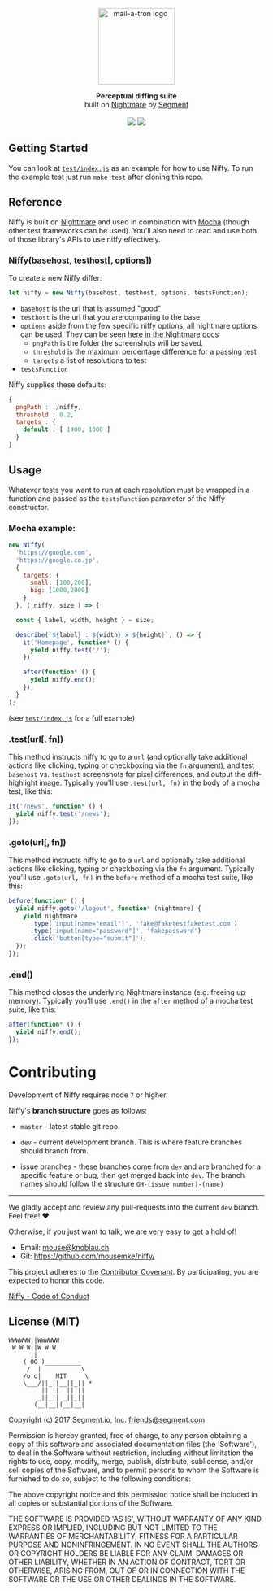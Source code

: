 <p align="center"><img alt="mail-a-tron logo" src="http://i.imgur.com/xv9y0Te.png" width="150"></p>
<p align="center">
<strong>Perceptual diffing suite</strong>
<br>
built on <a href="https://github.com/segmentio/nightmare">Nightmare</a> by <a href="https://segment.com">Segment</a>
<br><br>
<a href="https://circleci.com/gh/segmentio/niffy"><img src="https://circleci.com/gh/segmentio/niffy.svg?style=shield" /></a>
<a href="https://npmjs.com/package/niffy"><img src="https://img.shields.io/npm/v/niffy.svg" /></a>
</p>

## Getting Started
You can look at [`test/index.js`](https://github.com/segmentio/niffy/blob/master/test/index.js) as an example for how to use Niffy. To run the example test just run `make test` after cloning this repo.

## Reference
Niffy is built on [Nightmare](https://github.com/segmentio/nightmare) and used in combination with [Mocha](https://mochajs.org/) (though other test frameworks can be used). You'll also need to read and use both of those library's APIs to use niffy effectively.

### Niffy(basehost, testhost[, options])
To create a new Niffy differ:

```js
let niffy = new Niffy(basehost, testhost, options, testsFunction);
```

* `basehost` is the url that is assumed "good"
* `testhost` is the url that you are comparing to the base
* `options` aside from the few specific niffy options, all nightmare options can be used. They can be seen [here in the Nightmare docs](https://github.com/segmentio/nightmare#nightmareoptions)
  * `pngPath` is the folder the screenshots will be saved.
  * `threshold` is the maximum percentage difference for a passing test
  * `targets` a list of resolutions to test
* `testsFunction`

Niffy supplies these defaults:

```js
{
  pngPath : ./niffy,
  threshold : 0.2,
  targets : {
    default : [ 1400, 1000 ]
  }
}
```

## Usage

Whatever tests you want to run at each resolution must be wrapped in a function  and passed as the `testsFunction` parameter of the Niffy constructor.

### Mocha example:

```js
new Niffy(
  'https://google.com',
  'https://google.co.jp',
  {
    targets: {
      small: [100,200],
      big: [1000,2000]
    }
  }, ( niffy, size ) => {

  const { label, width, height } = size;

  describe(`${label} : ${width} x ${height}`, () => {
    it('Homepage', function* () {
      yield niffy.test('/');
    })

    after(function* () {
      yield niffy.end();
    });
  }
);
```

(see [`test/index.js`](https://github.com/segmentio/niffy/blob/master/test/index.js) for a full example)

### .test(url[, fn])
This method instructs niffy to go to a `url` (and optionally take additional actions like clicking, typing or checkboxing via the `fn` argument), and test `basehost` vs. `testhost` screenshots for pixel differences, and output the diff-highlight image. Typically you'll use `.test(url, fn)` in the body of a mocha test, like this:

```js
it('/news', function* () {
  yield niffy.test('/news');
});
```

### .goto(url[, fn])
This method instructs niffy to go to a `url` and optionally take additional actions like clicking, typing or checkboxing via the `fn` argument. Typically you'll use `.goto(url, fn)` in the `before` method of a mocha test suite, like this:

```js
before(function* () {
  yield niffy.goto('/logout', function* (nightmare) {
    yield nightmare
      .type('input[name="email"]', 'fake@faketestfaketest.com')
      .type('input[name="password"]', 'fakepassword')
      .click('button[type="submit"]');
  });
});
```

### .end()
This method closes the underlying Nightmare instance (e.g. freeing up memory). Typically you'll use `.end()` in the `after` method of a mocha test suite, like this:

```js
after(function* () {
  yield niffy.end();
});
```

Contributing
============

Development of Niffy requires node `7` or higher.

Niffy's **branch structure** goes as follows:

+ `master` - latest stable git repo.

+ `dev` - current development branch.  This is where feature branches should branch from.

+ issue branches - these branches come from `dev` and are branched for a specific feature or bug, then get merged back into `dev`.  The branch names should follow the structure `GH-(issue number)-(name)`

-----

We gladly accept and review any pull-requests into the current `dev` branch. Feel free! :heart:

Otherwise, if you just want to talk, we are very easy to get a hold of!

+ Email:          [mouse@knoblau.ch](mailto:mouse@knoblau.ch)
+ Git:            <a href="https://github.com/mousemke/niffy/" target="_blank">https://github.com/mousemke/niffy/</a>


This project adheres to the [Contributor Covenant](http://contributor-covenant.org/). By participating, you are expected to honor this code.

[Niffy - Code of Conduct](https://github.com/mousemke/niffy/blob/master/CODE_OF_CONDUCT.md)


## License (MIT)

```
WWWWWW||WWWWWW
 W W W||W W W
      ||
    ( OO )__________
     /  |           \
    /o o|    MIT     \
    \___/||_||__||_|| *
         || ||  || ||
        _||_|| _||_||
       (__|__|(__|__|
```
Copyright (c) 2017 Segment.io, Inc. friends@segment.com

Permission is hereby granted, free of charge, to any person obtaining a copy of this software and associated documentation files (the 'Software'), to deal in the Software without restriction, including without limitation the rights to use, copy, modify, merge, publish, distribute, sublicense, and/or sell copies of the Software, and to permit persons to whom the Software is furnished to do so, subject to the following conditions:

The above copyright notice and this permission notice shall be included in all copies or substantial portions of the Software.

THE SOFTWARE IS PROVIDED 'AS IS', WITHOUT WARRANTY OF ANY KIND, EXPRESS OR IMPLIED, INCLUDING BUT NOT LIMITED TO THE WARRANTIES OF MERCHANTABILITY, FITNESS FOR A PARTICULAR PURPOSE AND NONINFRINGEMENT. IN NO EVENT SHALL THE AUTHORS OR COPYRIGHT HOLDERS BE LIABLE FOR ANY CLAIM, DAMAGES OR OTHER LIABILITY, WHETHER IN AN ACTION OF CONTRACT, TORT OR OTHERWISE, ARISING FROM, OUT OF OR IN CONNECTION WITH THE SOFTWARE OR THE USE OR OTHER DEALINGS IN THE SOFTWARE.
